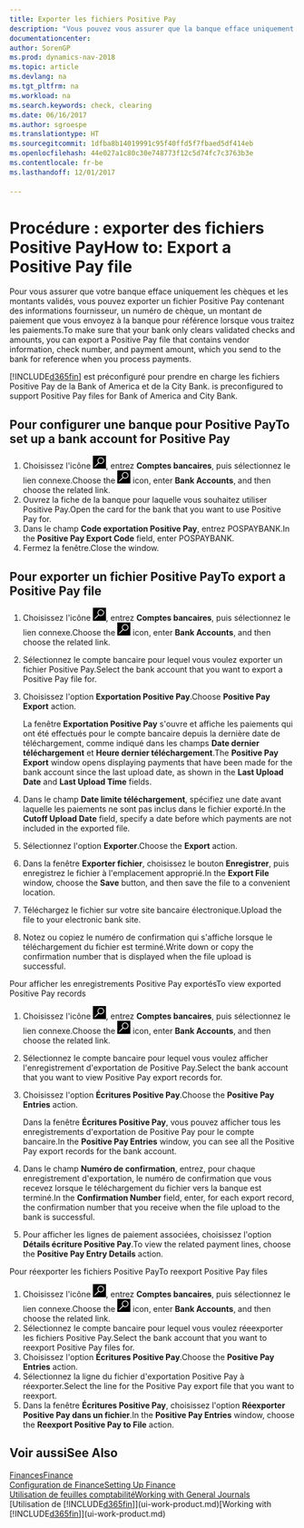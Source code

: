 ```yaml
---
title: Exporter les fichiers Positive Pay
description: "Vous pouvez vous assurer que la banque efface uniquement les chèques et les montants validés en exportant un fichier Positive Pay contenant des informations de paiement et fournisseur."
documentationcenter: 
author: SorenGP
ms.prod: dynamics-nav-2018
ms.topic: article
ms.devlang: na
ms.tgt_pltfrm: na
ms.workload: na
ms.search.keywords: check, clearing
ms.date: 06/16/2017
ms.author: sgroespe
ms.translationtype: HT
ms.sourcegitcommit: 1dfba8b14019991c95f40ffd5f7fbaed5df414eb
ms.openlocfilehash: 44e027a1c80c30e748773f12c5d74fc7c3763b3e
ms.contentlocale: fr-be
ms.lasthandoff: 12/01/2017

---
```

# <a name="how-to-export-a-positive-pay-file"></a><span data-ttu-id="23584-103">Procédure : exporter des fichiers Positive Pay</span><span class="sxs-lookup"><span data-stu-id="23584-103">How to: Export a Positive Pay file</span></span>
<span data-ttu-id="23584-104">Pour vous assurer que votre banque efface uniquement les chèques et les montants validés, vous pouvez exporter un fichier Positive Pay contenant des informations fournisseur, un numéro de chèque, un montant de paiement que vous envoyez à la banque pour référence lorsque vous traitez les paiements.</span><span class="sxs-lookup"><span data-stu-id="23584-104">To make sure that your bank only clears validated checks and amounts, you can export a Positive Pay file that contains vendor information, check number, and payment amount, which you send to the bank for reference when you process payments.</span></span>

[!INCLUDE[d365fin](includes/d365fin_md.md)]<span data-ttu-id="23584-105"> est préconfiguré pour prendre en charge les fichiers Positive Pay de la Bank of America et de la City Bank.</span><span class="sxs-lookup"><span data-stu-id="23584-105"> is preconfigured to support Positive Pay files for Bank of America and City Bank.</span></span>

## <a name="to-set-up-a-bank-account-for-positive-pay"></a><span data-ttu-id="23584-106">Pour configurer une banque pour Positive Pay</span><span class="sxs-lookup"><span data-stu-id="23584-106">To set up a bank account for Positive Pay</span></span>
1. <span data-ttu-id="23584-107">Choisissez l'icône ![Page ou état pour la recherche](media/ui-search/search_small.png "icône Page ou état pour la recherche"), entrez **Comptes bancaires**, puis sélectionnez le lien connexe.</span><span class="sxs-lookup"><span data-stu-id="23584-107">Choose the ![Search for Page or Report](media/ui-search/search_small.png "Search for Page or Report icon") icon, enter **Bank Accounts**, and then choose the related link.</span></span>
2. <span data-ttu-id="23584-108">Ouvrez la fiche de la banque pour laquelle vous souhaitez utiliser Positive Pay.</span><span class="sxs-lookup"><span data-stu-id="23584-108">Open the card for the bank that you want to use Positive Pay for.</span></span>
3. <span data-ttu-id="23584-109">Dans le champ **Code exportation Positive Pay**, entrez POSPAYBANK.</span><span class="sxs-lookup"><span data-stu-id="23584-109">In the **Positive Pay Export Code** field, enter POSPAYBANK.</span></span>
4. <span data-ttu-id="23584-110">Fermez la fenêtre.</span><span class="sxs-lookup"><span data-stu-id="23584-110">Close the window.</span></span>

## <a name="to-export-a-positive-pay-file"></a><span data-ttu-id="23584-111">Pour exporter un fichier Positive Pay</span><span class="sxs-lookup"><span data-stu-id="23584-111">To export a Positive Pay file</span></span>
1. <span data-ttu-id="23584-112">Choisissez l'icône ![Page ou état pour la recherche](media/ui-search/search_small.png "icône Page ou état pour la recherche"), entrez **Comptes bancaires**, puis sélectionnez le lien connexe.</span><span class="sxs-lookup"><span data-stu-id="23584-112">Choose the ![Search for Page or Report](media/ui-search/search_small.png "Search for Page or Report icon") icon, enter **Bank Accounts**, and then choose the related link.</span></span>
2. <span data-ttu-id="23584-113">Sélectionnez le compte bancaire pour lequel vous voulez exporter un fichier Positive Pay.</span><span class="sxs-lookup"><span data-stu-id="23584-113">Select the bank account that you want to export a Positive Pay file for.</span></span>
3. <span data-ttu-id="23584-114">Choisissez l'option **Exportation Positive Pay**.</span><span class="sxs-lookup"><span data-stu-id="23584-114">Choose **Positive Pay Export** action.</span></span>

    <span data-ttu-id="23584-115">La fenêtre **Exportation Positive Pay** s'ouvre et affiche les paiements qui ont été effectués pour le compte bancaire depuis la dernière date de téléchargement, comme indiqué dans les champs **Date dernier téléchargement** et **Heure dernier téléchargement**.</span><span class="sxs-lookup"><span data-stu-id="23584-115">The **Positive Pay Export** window opens displaying payments that have been made for the bank account since the last upload date, as shown in the **Last Upload Date** and **Last Upload Time** fields.</span></span>
4. <span data-ttu-id="23584-116">Dans le champ **Date limite téléchargement**, spécifiez une date avant laquelle les paiements ne sont pas inclus dans le fichier exporté.</span><span class="sxs-lookup"><span data-stu-id="23584-116">In the **Cutoff Upload Date** field, specify a date before which payments are not included in the exported file.</span></span>
5. <span data-ttu-id="23584-117">Sélectionnez l'option **Exporter**.</span><span class="sxs-lookup"><span data-stu-id="23584-117">Choose the **Export** action.</span></span>
6. <span data-ttu-id="23584-118">Dans la fenêtre **Exporter fichier**, choisissez le bouton **Enregistrer**, puis enregistrez le fichier à l'emplacement approprié.</span><span class="sxs-lookup"><span data-stu-id="23584-118">In the **Export File** window, choose the **Save** button, and then save the file to a convenient location.</span></span>
7. <span data-ttu-id="23584-119">Téléchargez le fichier sur votre site bancaire électronique.</span><span class="sxs-lookup"><span data-stu-id="23584-119">Upload the file to your electronic bank site.</span></span>
8. <span data-ttu-id="23584-120">Notez ou copiez le numéro de confirmation qui s'affiche lorsque le téléchargement du fichier est terminé.</span><span class="sxs-lookup"><span data-stu-id="23584-120">Write down or copy the confirmation number that is displayed when the file upload is successful.</span></span>

<span data-ttu-id="23584-121">Pour afficher les enregistrements Positive Pay exportés</span><span class="sxs-lookup"><span data-stu-id="23584-121">To view exported Positive Pay records</span></span>

1. <span data-ttu-id="23584-122">Choisissez l'icône ![Page ou état pour la recherche](media/ui-search/search_small.png "icône Page ou état pour la recherche"), entrez **Comptes bancaires**, puis sélectionnez le lien connexe.</span><span class="sxs-lookup"><span data-stu-id="23584-122">Choose the ![Search for Page or Report](media/ui-search/search_small.png "Search for Page or Report icon") icon, enter **Bank Accounts**, and then choose the related link.</span></span>
2. <span data-ttu-id="23584-123">Sélectionnez le compte bancaire pour lequel vous voulez afficher l'enregistrement d'exportation de Positive Pay.</span><span class="sxs-lookup"><span data-stu-id="23584-123">Select the bank account that you want to view Positive Pay export records for.</span></span>
3. <span data-ttu-id="23584-124">Choisissez l'option **Écritures Positive Pay**.</span><span class="sxs-lookup"><span data-stu-id="23584-124">Choose the **Positive Pay Entries** action.</span></span>

    <span data-ttu-id="23584-125">Dans la fenêtre **Écritures Positive Pay**, vous pouvez afficher tous les enregistrements d'exportation de Positive Pay pour le compte bancaire.</span><span class="sxs-lookup"><span data-stu-id="23584-125">In the **Positive Pay Entries** window, you can see all the Positive Pay export records for the bank account.</span></span>
4. <span data-ttu-id="23584-126">Dans le champ **Numéro de confirmation**, entrez, pour chaque enregistrement d'exportation, le numéro de confirmation que vous recevez lorsque le téléchargement du fichier vers la banque est terminé.</span><span class="sxs-lookup"><span data-stu-id="23584-126">In the **Confirmation Number** field, enter, for each export record, the confirmation number that you receive when the file upload to the bank is successful.</span></span>
5. <span data-ttu-id="23584-127">Pour afficher les lignes de paiement associées, choisissez l'option **Détails écriture Positive Pay**.</span><span class="sxs-lookup"><span data-stu-id="23584-127">To view the related payment lines, choose the **Positive Pay Entry Details** action.</span></span>

<span data-ttu-id="23584-128">Pour réexporter les fichiers Positive Pay</span><span class="sxs-lookup"><span data-stu-id="23584-128">To reexport Positive Pay files</span></span>

1. <span data-ttu-id="23584-129">Choisissez l'icône ![Page ou état pour la recherche](media/ui-search/search_small.png "icône Page ou état pour la recherche"), entrez **Comptes bancaires**, puis sélectionnez le lien connexe.</span><span class="sxs-lookup"><span data-stu-id="23584-129">Choose the ![Search for Page or Report](media/ui-search/search_small.png "Search for Page or Report icon") icon, enter **Bank Accounts**, and then choose the related link.</span></span>
2. <span data-ttu-id="23584-130">Sélectionnez le compte bancaire pour lequel vous voulez réeexporter les fichiers Positive Pay.</span><span class="sxs-lookup"><span data-stu-id="23584-130">Select the bank account that you want to reexport Positive Pay files for.</span></span>
3. <span data-ttu-id="23584-131">Choisissez l'option **Écritures Positive Pay**.</span><span class="sxs-lookup"><span data-stu-id="23584-131">Choose the **Positive Pay Entries** action.</span></span>
4. <span data-ttu-id="23584-132">Sélectionnez la ligne du fichier d'exportation Positive Pay à réexporter.</span><span class="sxs-lookup"><span data-stu-id="23584-132">Select the line for the Positive Pay export file that you want to reexport.</span></span>
5. <span data-ttu-id="23584-133">Dans la fenêtre **Écritures Positive Pay**, choisissez l'option **Réexporter Positive Pay dans un fichier**.</span><span class="sxs-lookup"><span data-stu-id="23584-133">In the **Positive Pay Entries** window, choose the **Reexport Positive Pay to File** action.</span></span>

## <a name="see-also"></a><span data-ttu-id="23584-134">Voir aussi</span><span class="sxs-lookup"><span data-stu-id="23584-134">See Also</span></span>
[<span data-ttu-id="23584-135">Finances</span><span class="sxs-lookup"><span data-stu-id="23584-135">Finance</span></span>](finance.md)  
[<span data-ttu-id="23584-136">Configuration de Finance</span><span class="sxs-lookup"><span data-stu-id="23584-136">Setting Up Finance</span></span>](finance-setup-finance.md)  
[<span data-ttu-id="23584-137">Utilisation de feuilles comptabilité</span><span class="sxs-lookup"><span data-stu-id="23584-137">Working with General Journals</span></span>](ui-work-general-journals.md)  
<span data-ttu-id="23584-138">[Utilisation de [!INCLUDE[d365fin](includes/d365fin_md.md)]](ui-work-product.md)</span><span class="sxs-lookup"><span data-stu-id="23584-138">[Working with [!INCLUDE[d365fin](includes/d365fin_md.md)]](ui-work-product.md)</span></span>

